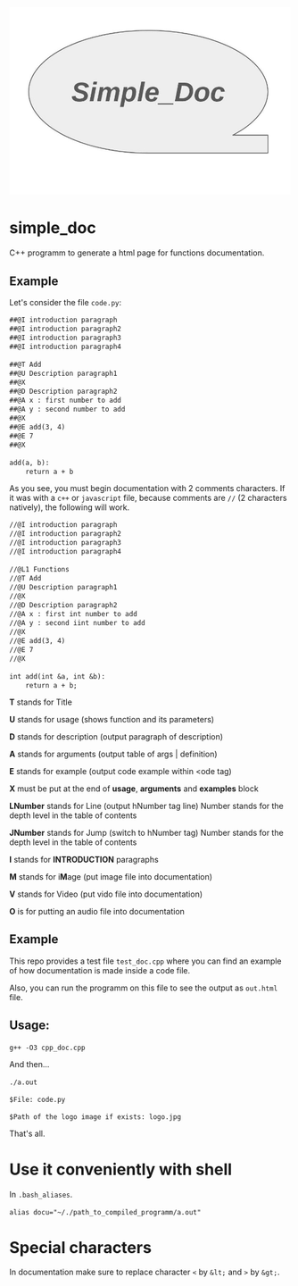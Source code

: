 <img src = "logo.jpg">

# simple_doc

C++ programm to generate a html page for functions documentation.

## Example

Let's consider the file `code.py`:

```
##@I introduction paragraph
##@I introduction paragraph2
##@I introduction paragraph3
##@I introduction paragraph4

##@T Add
##@U Description paragraph1
##@X
##@D Description paragraph2
##@A x : first number to add
##@A y : second number to add
##@X
##@E add(3, 4)
##@E 7
##@X

add(a, b):
    return a + b
```

As you see, you must begin documentation with 2 comments characters. If it was with a `c++` or `javascript` file, because comments are `//` (2 characters natively), the following will work.

```
//@I introduction paragraph
//@I introduction paragraph2
//@I introduction paragraph3
//@I introduction paragraph4

//@L1 Functions
//@T Add
//@U Description paragraph1
//@X
//@D Description paragraph2
//@A x : first int number to add
//@A y : second iint number to add
//@X
//@E add(3, 4)
//@E 7
//@X

int add(int &a, int &b):
    return a + b;
```

**T**  stands for Title

**U**  stands for usage (shows function and its parameters)

**D**  stands for description (output paragraph of description)

**A**  stands for arguments (output table of args | definition)

**E**  stands for example (output code example within <ode tag)

**X**  must be put at the end of **usage**, **arguments** and **examples** block

**LNumber** stands for Line (output hNumber tag line) Number stands for the depth level in the table of contents

**JNumber** stands for Jump (switch to hNumber tag) Number stands for the depth level in the table of contents

**I** stands for **INTRODUCTION** paragraphs

**M** stands for i**M**age (put image file into documentation)

**V** stands for Video (put vido file into documentation)

**O** is for putting an audio file into documentation

## Example

This repo provides a test file `test_doc.cpp` where you can find an example of how documentation is made inside a code file. 

Also, you can run the programm on this file to see the output as `out.html` file.

## Usage:

`g++ -O3 cpp_doc.cpp`

And then...

`./a.out`

`$File: code.py` 

`$Path of the logo image if exists: logo.jpg`

That's all.

# Use it conveniently with shell

In `.bash_aliases`.

`alias docu="~/./path_to_compiled_programm/a.out"`

# Special characters

In documentation make sure to replace character `<` by `&lt;` and `>` by `&gt;`.

